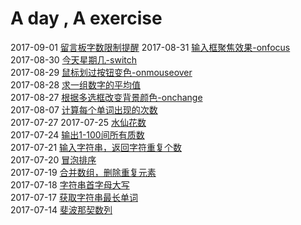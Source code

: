 # A day , A exercise
2017-09-01 [留言板字数限制提醒]()
2017-08-31 [输入框聚焦效果-onfocus](inputFocus.html)  
2017-08-30 [今天星期几-switch](date.js)  
2017-08-29 [鼠标划过按钮变色-onmouseover](btnColorChange.html)  
2017-08-28 [求一组数字的平均值](avg.js)  
2017-08-27 [根据多选框改变背景颜色-onchange](selectColor.html)  
2017-08-07 [计算每个单词出现的次数](String.js)  
2017-07-27 
2017-07-25 [水仙花数](waterflower.js)  
2017-07-24 [输出1-100间所有质数](zhishu.js)  
2017-07-21 [输入字符串，返回字符重复个数](countCharNum.js)   
2017-07-20 [冒泡排序](bubbleSort.js)  
2017-07-19 [合并数组，删除重复元素](mergeArrays.js)    
2017-07-18 [字符串首字母大写](changeUpperWord.js)    
2017-07-17 [获取字符串最长单词](getLongestWord.js)  
2017-07-14 [斐波那契数列](feibo.js)